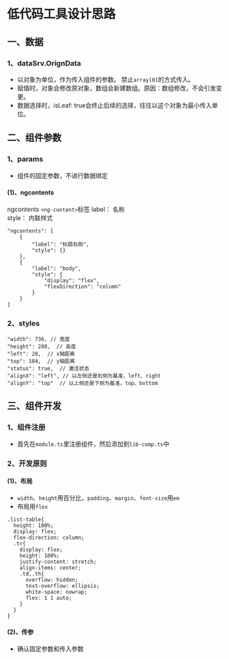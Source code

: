 # 低代码工具设计思路

## 一、数据

### 1、dataSrv.OrignData

- 以对象为单位，作为传入组件的参数。 禁止`array[0]`的方式传入。
- 赋值时，对象会修改原对象，数组会新建数组。原因：数组修改，不会引发变更。
- 数据选择时，isLeaf: true会终止后续的选择，往往以这个对象为最小传入单位。

## 二、组件参数
### 1、params

- 组件的固定参数，不进行数据绑定
#### (1)、ngcontents
ngcontents `<ng-content>`标签
label： 名称  
style： 内联样式  

```
"ngcontents": [
    {
        "label": "标题右侧",
        "style": {}
    },
    {
        "label": "body",
        "style": {
            "display": "flex",
            "flexDirection": "column"
        }
    }
]
```


### 2、styles 

```
"width": 736, // 宽度
"height": 288,  // 高度
"left": 28,  // x轴距离
"top": 104,  // y轴距离
"status": true,  // 激活状态
"alignX": "left", // 以左侧还是右侧为基准，left、right
"alignY": "top"  // 以上侧还是下侧为基准，top、bottom
```

## 三、组件开发

### 1、组件注册

- 首先在`module.ts`里注册组件，然后添加到`lib-comp.ts`中


### 2、开发原则

#### (1)、布局
- `width`、`height`用百分比，`padding`、`margin`、`font-size`用`em`
- 布局用`flex`

```
.list-table{
  height: 100%;
  display: flex;
  flex-direction: column;
  .tr{
    display: flex;
    height: 100%;
    justify-content: stretch;
    align-items: center;
    .td,.th{
      overflow: hidden;
      text-overflow: ellipsis;
      white-space: nowrap;
      flex: 1 1 auto;
    }
  }
}
```

#### (2)、传参

- 确认固定参数和传入参数